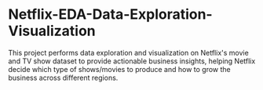 # Netflix-EDA-Data-Exploration-Visualization
This project performs data exploration and visualization on Netflix's movie and TV show dataset to provide actionable business insights, helping Netflix decide which type of shows/movies to produce and how to grow the business across different regions.
